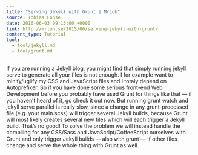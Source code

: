 ```yaml
---
title: "Serving Jekyll with Grunt | MrLoh"
source: Tobias Lohse
date: 2016-06-03 09:13:00 +0000
link: http://mrloh.se/2015/06/serving-jekyll-with-grunt/
content_type: Tutorial
tool:
  - tool/jekyll.md
  - tool/grunt.md
---
```

If you are running a Jekyll blog, you might find that simply running jekyll serve to generate all your files is not enough. I for example want to minify/uglify my CSS and JavaScript files and I totaly depend on Autoprefixer. So if you have done some serious front-end Web Development before you probably have used Grunt for things like that — if you haven’t heard of it, go check it out now. But running grunt watch and jekyll serve parallel is really slow, since a change in any grunt-processed file (e.g. your main.scss) will trigger several Jekyll builds, because Grunt will most likely creates several new files which will each trigger a Jekyll build. That’s no good! To solve the problem we will instead handle the compiling for any CSS/Sass and JavaScript/CoffeeScript ourselves with Grunt and only trigger Jekyll builds — also with grunt — if other files change and serve the whole thing with Grunt as well. 





